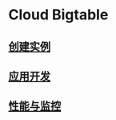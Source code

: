 # Cloud Bigtable

## [创建实例](chuang-jian-shi-li.md)

## [应用开发](ying-yong-kai-fa.md)

## [性能与监控](xing-neng-yu-jian-kong.md)

